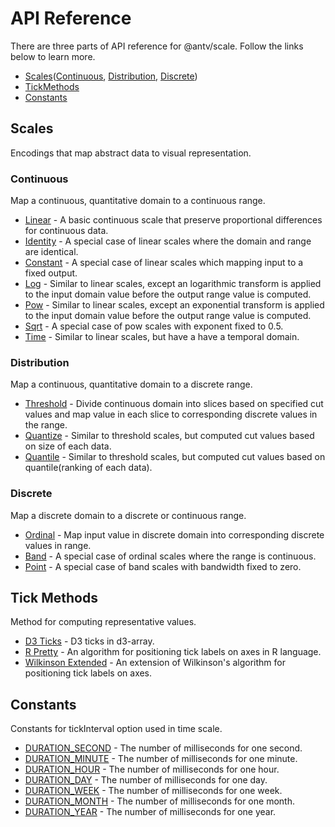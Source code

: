 # API Reference

There are three parts of API reference for @antv/scale. Follow the links below to learn more.

- [Scales](#scales)([Continuous](#continuous), [Distribution](#distribution), [Discrete](#discrete))
- [TickMethods](#tick-methods)
- [Constants](#constants)

## Scales

Encodings that map abstract data to visual representation.

### Continuous

Map a continuous, quantitative domain to a continuous range.

- [Linear](./scales/linear.md) - A basic continuous scale that preserve proportional differences for continuous data.
- [Identity](./scales/identity.md) - A special case of linear scales where the domain and range are identical.
- [Constant](./scales/constant.md) - A special case of linear scales which mapping input to a fixed output.
- [Log](./scales/log.md) - Similar to linear scales, except an logarithmic transform is applied to the input domain value before the output range value is computed.
- [Pow](./scales/pow.md) - Similar to linear scales, except an exponential transform is applied to the input domain value before the output range value is computed.
- [Sqrt](./scales/sqrt.md) - A special case of pow scales with exponent fixed to 0.5.
- [Time](./scales/time.md) - Similar to linear scales, but have a have a temporal domain.
  
### Distribution

Map a continuous, quantitative domain to a discrete range.

- [Threshold](./scales/threshold.md) - Divide continuous domain into slices based on specified cut values and map value in each slice to corresponding discrete values in the range.
- [Quantize](./scales/quantize.md) - Similar to threshold scales, but computed cut values based on size of each data.
- [Quantile](./scales/quantile.md) - Similar to threshold scales, but computed cut values based on quantile(ranking of each data).

### Discrete

Map a discrete domain to a discrete or continuous range.

- [Ordinal](./scales/ordinal.md) - Map input value in discrete domain into corresponding discrete values in range.
- [Band](./scales/band.md) - A special case of ordinal scales where the range is continuous.
- [Point](./scales/point.md) - A special case of band scales with bandwidth fixed to zero.

## Tick Methods

Method for computing representative values.

- [D3 Ticks](./tick-methods.md#d3-ticks) - D3 ticks in d3-array.
- [R Pretty](./tick-methods.md#r-pretty) - An algorithm for positioning tick labels on axes in R language.
- [Wilkinson Extended](./tick-methods.md#wilkinson-extended) - An extension of Wilkinson's algorithm for positioning tick labels on axes.

## Constants

Constants for tickInterval option used in time scale.

- [DURATION_SECOND](./constants.md#DURATION_SECOND) - The number of milliseconds for one second.
- [DURATION_MINUTE](./constants.md#DURATION_MINUTE) - The number of milliseconds for one minute.
- [DURATION_HOUR](./constants.md#DURATION_HOUR) - The number of milliseconds for one hour.
- [DURATION_DAY](./constants.md#DURATION_DAY) - The number of milliseconds for one day.
- [DURATION_WEEK](./constants.md#DURATION_WEEK) - The number of milliseconds for one week.
- [DURATION_MONTH](./constants.md#DURATION_MONTH) - The number of milliseconds for one month.
- [DURATION_YEAR](./constants.md#DURATION_YEAR) - The number of milliseconds for one year.
